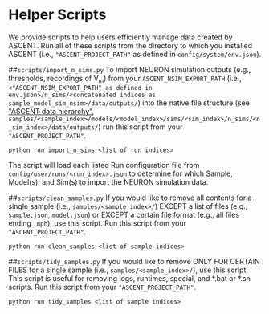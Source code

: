# Helper Scripts

We provide scripts to help users efficiently manage data created by ASCENT. Run all of these scripts from the directory 
to which you installed ASCENT (i.e., `"ASCENT_PROJECT_PATH"` as defined in `config/system/env.json`).

##`scripts/import_n_sims.py`
To import NEURON simulation outputs (e.g., thresholds, recordings of V<sub>m</sub>) from your `ASCENT_NSIM_EXPORT_PATH`
(i.e., `<"ASCENT_NSIM_EXPORT_PATH" as defined in env.json>/n_sims/<concatenated indices as 
sample_model_sim_nsim>/data/outputs/`) into the native file structure 
(see ["ASCENT data hierarchy"](S3-ASCENT-data-hierarchy), `samples/<sample_index>/models/<model_index>/sims/<sim_index>/n_sims/<n_sim_index>/data/outputs/`)
run this script from your `"ASCENT_PROJECT_PATH"`.

`python run import_n_sims <list of run indices>`

The script will load each listed Run configuration file from `config/user/runs/<run_index>.json` to determine for which 
Sample, Model(s), and Sim(s) to import the NEURON simulation data.

##`scripts/clean_samples.py`
If you would like to remove all contents for a single sample (i.e., `samples/<sample_index>/`) EXCEPT a list of files
(e.g., `sample.json`, `model.json`) or EXCEPT a certain file format (e.g., all files ending `.mph`), use this script.
Run this script from your `"ASCENT_PROJECT_PATH"`.

`python run clean_samples <list of sample indices>`

##`scripts/tidy_samples.py`
If you would like to remove ONLY FOR CERTAIN FILES for a single sample (i.e., `samples/<sample_index>/`), use this script.
 This script is useful for removing logs, runtimes, special,
 and *.bat or *.sh scripts. Run this script from your `"ASCENT_PROJECT_PATH"`.

`python run tidy_samples <list of sample indices>`


